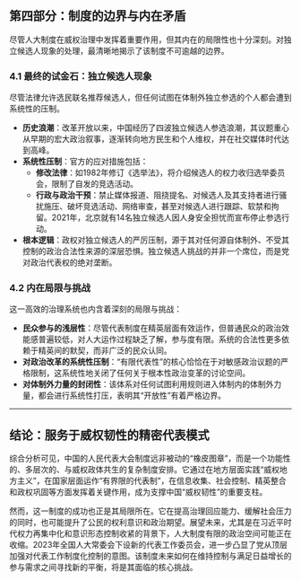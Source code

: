 ## 第四部分：制度的边界与内在矛盾

尽管人大制度在威权治理中发挥着重要作用，但其内在的局限性也十分深刻。对独立候选人现象的处理，最清晰地揭示了该制度不可逾越的边界。

### 4.1 最终的试金石：独立候选人现象

尽管法律允许选民联名推荐候选人，但任何试图在体制外独立参选的个人都会遭到系统性的压制。

* **历史浪潮**：改革开放以来，中国经历了四波独立候选人参选浪潮，其议题重心从早期的宏大政治叙事，逐渐转向地方民生和个人维权，并在社交媒体时代达到高峰。
* **系统性压制**：官方的应对措施包括：
    * **修改法律**：如1982年修订《选举法》，将介绍候选人的权力收归选举委员会，限制了自发的竞选活动。
    * **行政与政治干预**：禁止媒体报道、阻挠提名、对候选人及其支持者进行骚扰施压、破坏竞选活动、网络审查，甚至对候选人进行跟踪、软禁和拘留。2021年，北京就有14名独立候选人因人身安全担忧而宣布停止参选行动。
* **根本逻辑**：政权对独立候选人的严厉压制，源于其对任何源自体制外、不受其控制的政治合法性来源的深层恐惧。独立候选人挑战的并非一个席位，而是党对政治代表权的绝对垄断。

### 4.2 内在局限与挑战

这一高效的治理系统也内含着深刻的局限与挑战：

* **民众参与的浅层性**：尽管代表制度在精英层面有效运作，但普通民众的政治效能感普遍较低，对人大运作过程缺乏了解，参与度有限。系统的合法性更多依赖于精英间的默契，而非广泛的民众认同。
* **对政治改革的系统性压制**：“有限代表性”的核心恰恰在于对敏感政治议题的严格限制，这系统性地关闭了任何关于根本性政治变革的讨论空间。
* **对体制外力量的封闭性**：该体系对任何试图利用规则进入体制内的体制外力量，都会进行系统性打压，表明其“开放性”有着严格边界。

---

## 结论：服务于威权韧性的精密代表模式

综合分析可见，中国的人民代表大会制度远非被动的“橡皮图章”，而是一个功能性的、多层次的、与威权政体共生的复杂制度安排。它通过在地方层面实践“威权地方主义”，在国家层面运作“有界限的代表制”，在信息收集、社会控制、精英整合和政权巩固等方面发挥着关键作用，成为支撑中国“威权韧性”的重要支柱。

然而，这一制度的成功也正是其局限所在。它在提高治理回应能力、缓解社会压力的同时，也可能提升了公民的权利意识和政治期望。展望未来，尤其是在习近平时代权力再集中化和意识形态控制收紧的背景下，人大制度有限的政治空间可能正在收缩。2023年全国人大常委会下设新的代表工作委员会，进一步凸显了党从顶层加强对代表工作制度化控制的意图。该制度未来如何在维持控制与满足日益增长的参与需求之间寻找新的平衡，将是其面临的核心挑战。